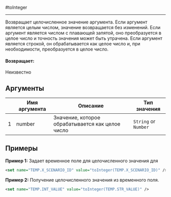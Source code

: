 #toInteger

---

Возвращает целочисленное значение аргумента.
Если аргумент является целым числом, значение возвращается без изменений.
Если аргумент является числом с плавающей запятой, оно преобразуется в целое число и точность значения может быть утрачена.
Если аргумент является строкой, он обрабатывается как целое число и, при необходимости, преобразуется в целое число.

#### Возвращает:

Неизвестно

## Аргументы

|  | Имя аргумента | Описание | Тип значения |
| --- | --- | --- | --- |
| 1 | number | Значение, которое обрабатывается как целое число | `String` or `Number` |

## Примеры

**Пример 1:** Задает временное поле для целочисленного значения для
```xml
<set name="TEMP.X_SCENARIO_ID" value="toInteger(TEMP.X_SCENARIO_ID)" />
```

**Пример 2:** Получение целочисленного значения из временного поля.
```xml
<set name="TEMP.INT_VALUE" value="toInteger(TEMP.STR_VALUE)" />
```

